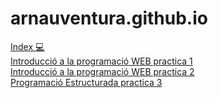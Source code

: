 # arnauventura.github.io

[Index 💻](https://arnauventura.github.io/WebEnBlanc/index.html)
<br/>
[Introducció a la programació WEB practica 1](https://arnauventura.github.io/DWEC/Introducció_a_la_programació_WEB/Practica_1.HTML)<br/>
[Introducció a la programació WEB practica 2](https://arnauventura.github.io/DWEC/Introducció_a_la_programació_WEB/Practica_2.HTML)<br/>
[Programació Estructurada practica 3](https://arnauventura.github.io/DWEC/Introducció_a_la_programació_WEB/Practica_3.HTML)
